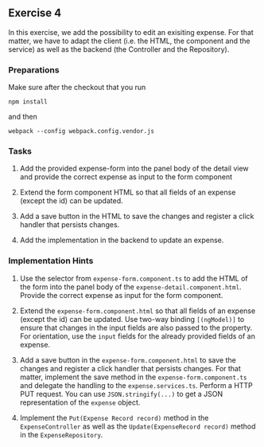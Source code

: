 ## Exercise 4 ##

In this exercise, we add the possibility to edit an exisiting expense. For that matter, we have to adapt the client (i.e. the HTML, the component and the service) as well as the backend (the Controller and the Repository).

### Preparations ###

Make sure after the checkout that you run

	npm install

and then

	webpack --config webpack.config.vendor.js


### Tasks ###


1. Add the provided expense-form into the panel body of the detail view and provide the correct expense as input to the form component

2. Extend the form component HTML so that all fields of an expense (except the id) can be updated.

3. Add a save button in the HTML to save the changes and register a click handler that persists changes. 

4. Add the implementation in the backend to update an expense.

### Implementation Hints ###


1. Use the selector from `expense-form.component.ts` to add the HTML of the form into the panel body of the `expense-detail.component.html`. Provide the correct expense as input for the form component.

2. Extend the `expense-form.component.html` so that all fields of an expense (except the id) can be updated. Use two-way binding `[(ngModel)]` to ensure that changes in the input fields are also passed to the property. For orientation, use the `input` fields for the already provided fields of an expense.

3. Add a save button in the `expense-form.component.html` to save the changes and register a click handler that persists changes. For that matter, implement the save method in the `expense-form.component.ts` and delegate the handling to the `expense.services.ts`. Perform a HTTP PUT request. You can use `JSON.stringify(...)` to get a JSON representation of the `expense` object.

4. Implement the `Put(Expense Record record)` method in the `ExpenseController` as well as the `Update(ExpenseRecord record)` method in the `ExpenseRepository`.